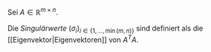 Sei $A \in \mathbb{R}^{m \times n}$.

Die *Singulärwerte* $(\sigma_i)_{i \in \{ 1, \dots, \min(m, n) \}}$ sind definiert als die [[Eigenvektor|Eigenvektoren]] von $A^TA$.